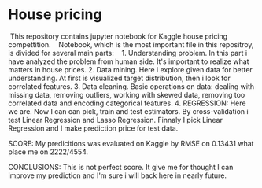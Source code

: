 # House pricing
 This repository contains jupyter notebook for Kaggle house pricing compettition.
 
 Notebook, which is the most important file in this repositroy, is divided for several main parts:
 
 1. Understanding problem.
	In this part i have analyzed the problem from human side. It's important to realize what matters in house prices.
2. Data mining.	
	Here i explore given data for better understanding. At first is visualized target distribution, then i look for correlated features.
3. Data cleaning.
	Basic operations on data: dealing with missing data, removing outliers, working with skewed data, removing too correlated data and encoding categorical features.
4. REGRESSION:
	Here we are. Now I can can pick, train and test estimators. By  cross-validation i test Linear Regression and Lasso Regression. Finnaly I pick Linear Regression and I make prediction price for test data.

SCORE: My predicitions was evaluated on Kaggle by RMSE on 0.13431 what place me on 2222/4554.

CONCLUSIONS: This is not perfect score. It give me for thought I can improve my prediction and I'm sure i will back here in nearly future.